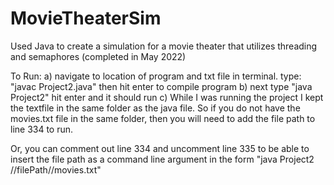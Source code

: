 # MovieTheaterSim
Used Java to create a simulation for a movie theater that utilizes threading and semaphores (completed in May 2022)

To Run:
a) navigate to location of program and txt file in terminal. type: "javac Project2.java" then hit enter to compile program
b) next type "java Project2" hit enter and it should run
c) While I was running the project I kept the textfile in the same folder as the java file. 
So if you do not have the movies.txt file in the same folder, then you will need to add the file path to line 334 to run.

Or, you can comment out line 334 and uncomment line 335 to be able to insert the file path as a command line argument in the form "java Project2 //filePath//movies.txt"
